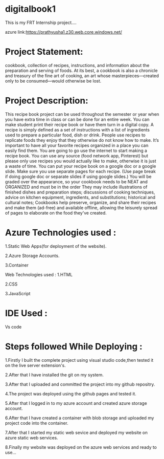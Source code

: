 # digitalbook1

This is my FRT Internship project....

azure link:https://prathyusha1.z30.web.core.windows.net/

# Project Statement:
cookbook, collection of recipes, instructions, and information about the preparation and serving of foods. At its best, a cookbook is also a chronicle and treasury of the fine art of cooking, an art whose masterpieces—created only to be consumed—would otherwise be lost.

# Project Description:
This recipe book project can be used throughout the semester or year when you have extra time in class or can be done for an entire week. You can make student print their recipe book or have them turn in a digital copy.
A recipe is simply defined as a set of instructions with a list of ingredients used to prepare a particular food, dish or drink. People use recipes to replicate foods they enjoy that they otherwise do not know how to make.
It’s important to have all your favorite recipes organized in a place you can easily find them. You are going to go use the internet to start making a recipe book. You can use any source (food network app, Pinterest) but please only use recipes you would actually like to make, otherwise it is just a waste of time. You can put your recipe book on a google doc or a google slide. Make sure you use separate pages for each recipe. (Use page break if doing google doc or separate slides if using google slides.) You will be graded over the appearance, so your cookbook needs to be NEAT and ORGANIZED and must be in the order
They may include illustrations of finished dishes and preparation steps; discussions of cooking techniques, advice on kitchen equipment, ingredients, and substitutions; historical and cultural notes;
Cookbooks help preserve, organize, and share their recipes and make them (ad-free) and available offline, allowing the leisurely spread of pages to elaborate on the food they've created.

# Azure Technologies used :

1.Static Web Apps(for deployment of the website).

2.Azure Storage Accounts.

3.Container

Web Technologies used :
1.HTML

2.CSS

3.JavaScript

# IDE Used :

Vs code

# Steps followed While Deploying :

1.Firstly I built the complete project using visual studio code,then tested it on the live server extension's.

2.After that I have installed the git on my system.

3.After that I uploaded and committed the project into my github repositry.

4.The project was deployed using the github pages and tested it.

5.After that I logged in to my azure account and created azure storage account.

6.After that I have created a container with blob storage and uploaded my project code into the container.

7.After that I started my static web sevice and deployed my website on azure static web services.

8.Finally my website was deployed on the azure web services and ready to use...
